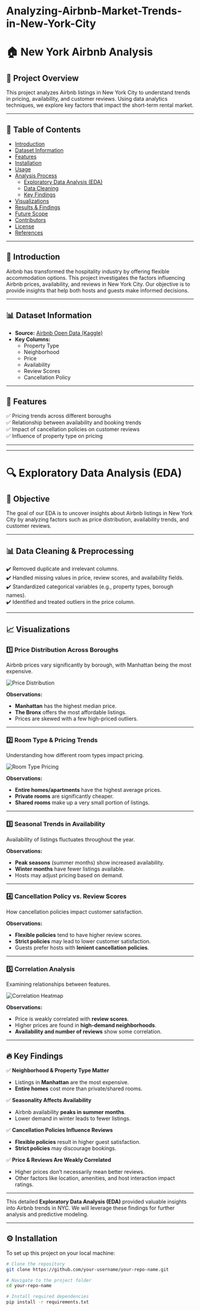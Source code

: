 # Analyzing-Airbnb-Market-Trends-in-New-York-City

# 🏠 New York Airbnb Analysis  

## 📌 Project Overview  
This project analyzes Airbnb listings in New York City to understand trends in pricing, availability, and customer reviews. Using data analytics techniques, we explore key factors that impact the short-term rental market.  

---

## 📂 Table of Contents  
- [Introduction](#introduction)  
- [Dataset Information](#dataset-information)  
- [Features](#features)  
- [Installation](#installation)  
- [Usage](#usage)  
- [Analysis Process](#analysis-process)  
  - [Exploratory Data Analysis (EDA)](#exploratory-data-analysis-eda)  
  - [Data Cleaning](#data-cleaning)  
  - [Key Findings](#key-findings)  
- [Visualizations](#visualizations)  
- [Results & Findings](#results--findings)  
- [Future Scope](#future-scope)  
- [Contributors](#contributors)  
- [License](#license)  
- [References](#references)  

---

## 📖 Introduction  
Airbnb has transformed the hospitality industry by offering flexible accommodation options. This project investigates the factors influencing Airbnb prices, availability, and reviews in New York City. Our objective is to provide insights that help both hosts and guests make informed decisions.  

---

## 📊 Dataset Information  
- **Source:** [Airbnb Open Data (Kaggle)](https://www.kaggle.com/)  
- **Key Columns:**  
  - Property Type  
  - Neighborhood  
  - Price  
  - Availability  
  - Review Scores  
  - Cancellation Policy  

---

## 🚀 Features  
✅ Pricing trends across different boroughs  
✅ Relationship between availability and booking trends  
✅ Impact of cancellation policies on customer reviews  
✅ Influence of property type on pricing  

---
---

# 🔍 Exploratory Data Analysis (EDA)  

## 📌 Objective  
The goal of our EDA is to uncover insights about Airbnb listings in New York City by analyzing factors such as price distribution, availability trends, and customer reviews.  

---

## 📊 Data Cleaning & Preprocessing  

✔️ Removed duplicate and irrelevant columns.  
✔️ Handled missing values in price, review scores, and availability fields.  
✔️ Standardized categorical variables (e.g., property types, borough names).  
✔️ Identified and treated outliers in the price column.  

---

## 📈 Visualizations  

### 1️⃣ **Price Distribution Across Boroughs**  
Airbnb prices vary significantly by borough, with Manhattan being the most expensive.  

![Price Distribution](images/price_distribution.png)  

**Observations:**  
- **Manhattan** has the highest median price.  
- **The Bronx** offers the most affordable listings.  
- Prices are skewed with a few high-priced outliers.  

---

### 2️⃣ **Room Type & Pricing Trends**  
Understanding how different room types impact pricing.  

![Room Type Pricing](images/room_type_pricing.png)  

**Observations:**  
- **Entire homes/apartments** have the highest average prices.  
- **Private rooms** are significantly cheaper.  
- **Shared rooms** make up a very small portion of listings.  

---

### 3️⃣ **Seasonal Trends in Availability**  
Availability of listings fluctuates throughout the year.  

**Observations:**  
- **Peak seasons** (summer months) show increased availability.  
- **Winter months** have fewer listings available.  
- Hosts may adjust pricing based on demand.  

---

### 4️⃣ **Cancellation Policy vs. Review Scores**  
How cancellation policies impact customer satisfaction.  

**Observations:**  
- **Flexible policies** tend to have higher review scores.  
- **Strict policies** may lead to lower customer satisfaction.  
- Guests prefer hosts with **lenient cancellation policies**.  

---

### 5️⃣ **Correlation Analysis**  
Examining relationships between features.  

![Correlation Heatmap](images/correlation_heatmap.png)  

**Observations:**  
- Price is weakly correlated with **review scores**.  
- Higher prices are found in **high-demand neighborhoods**.  
- **Availability and number of reviews** show some correlation.  

---

## 🔥 Key Findings  

✅ **Neighborhood & Property Type Matter**  
   - Listings in **Manhattan** are the most expensive.  
   - **Entire homes** cost more than private/shared rooms.  

✅ **Seasonality Affects Availability**  
   - Airbnb availability **peaks in summer months**.  
   - Lower demand in winter leads to fewer listings.  

✅ **Cancellation Policies Influence Reviews**  
   - **Flexible policies** result in higher guest satisfaction.  
   - **Strict policies** may discourage bookings.  

✅ **Price & Reviews Are Weakly Correlated**  
   - Higher prices don’t necessarily mean better reviews.  
   - Other factors like location, amenities, and host interaction impact ratings.  

---

This detailed **Exploratory Data Analysis (EDA)** provided valuable insights into Airbnb trends in NYC. We will leverage these findings for further analysis and predictive modeling.  

---

## ⚙️ Installation  
To set up this project on your local machine:  

```bash
# Clone the repository
git clone https://github.com/your-username/your-repo-name.git

# Navigate to the project folder
cd your-repo-name

# Install required dependencies
pip install -r requirements.txt
